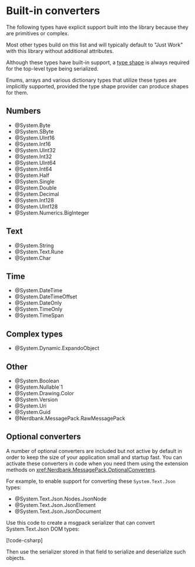 # Built-in converters

The following types have explicit support built into the library because they are primitives or complex.

Most other types build on this list and will typically default to "Just Work" with this library without additional attributes.

Although these types have built-in support, a [type shape](type-shapes.md) is always required for the top-level type being serialized.

Enums, arrays and various dictionary types that utilize these types are implicitly supported, provided the type shape provider can produce shapes for them.

## Numbers

- @System.Byte
- @System.SByte
- @System.UInt16
- @System.Int16
- @System.UInt32
- @System.Int32
- @System.UInt64
- @System.Int64
- @System.Half
- @System.Single
- @System.Double
- @System.Decimal
- @System.Int128
- @System.UInt128
- @System.Numerics.BigInteger

## Text

- @System.String
- @System.Text.Rune
- @System.Char

## Time

- @System.DateTime
- @System.DateTimeOffset
- @System.DateOnly
- @System.TimeOnly
- @System.TimeSpan

## Complex types

- @System.Dynamic.ExpandoObject

## Other

- @System.Boolean
- @System.Nullable`1
- @System.Drawing.Color
- @System.Version
- @System.Uri
- @System.Guid
- @Nerdbank.MessagePack.RawMessagePack

## Optional converters

A number of optional converters are included but not active by default in order to keep the size of your application small and startup fast.
You can activate these converters in code when you need them using the extension methods on <xref:Nerdbank.MessagePack.OptionalConverters>.

For example, to enable support for converting these `System.Text.Json` types:

- @System.Text.Json.Nodes.JsonNode
- @System.Text.Json.JsonElement
- @System.Text.Json.JsonDocument

Use this code to create a msgpack serializer that can convert System.Text.Json DOM types:

[!code-csharp[](../../samples/cs/BuiltInConverters.cs#STJOptionalConverters)]

Then use the serializer stored in that field to serialize and deserialize such objects.
